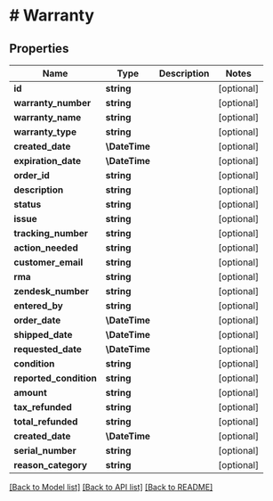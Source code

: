 # # Warranty

## Properties

Name | Type | Description | Notes
------------ | ------------- | ------------- | -------------
**id** | **string** |  | [optional]
**warranty_number** | **string** |  | [optional]
**warranty_name** | **string** |  | [optional]
**warranty_type** | **string** |  | [optional]
**created_date** | **\DateTime** |  | [optional]
**expiration_date** | **\DateTime** |  | [optional]
**order_id** | **string** |  | [optional]
**description** | **string** |  | [optional]
**status** | **string** |  | [optional]
**issue** | **string** |  | [optional]
**tracking_number** | **string** |  | [optional]
**action_needed** | **string** |  | [optional]
**customer_email** | **string** |  | [optional]
**rma** | **string** |  | [optional]
**zendesk_number** | **string** |  | [optional]
**entered_by** | **string** |  | [optional]
**order_date** | **\DateTime** |  | [optional]
**shipped_date** | **\DateTime** |  | [optional]
**requested_date** | **\DateTime** |  | [optional]
**condition** | **string** |  | [optional]
**reported_condition** | **string** |  | [optional]
**amount** | **string** |  | [optional]
**tax_refunded** | **string** |  | [optional]
**total_refunded** | **string** |  | [optional]
**created_date** | **\DateTime** |  | [optional]
**serial_number** | **string** |  | [optional]
**reason_category** | **string** |  | [optional]

[[Back to Model list]](../../README.md#models) [[Back to API list]](../../README.md#endpoints) [[Back to README]](../../README.md)

